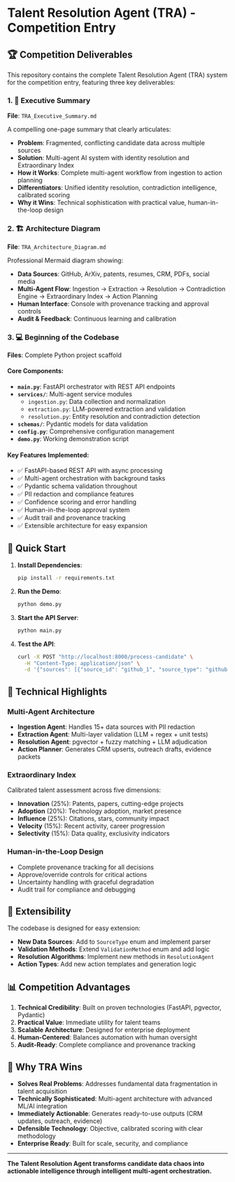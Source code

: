 # Talent Resolution Agent (TRA) - Competition Entry

## 🏆 Competition Deliverables

This repository contains the complete Talent Resolution Agent (TRA) system for the competition entry, featuring three key deliverables:

### 1. 📄 Executive Summary
**File**: `TRA_Executive_Summary.md`

A compelling one-page summary that clearly articulates:
- **Problem**: Fragmented, conflicting candidate data across multiple sources
- **Solution**: Multi-agent AI system with identity resolution and Extraordinary Index
- **How it Works**: Complete multi-agent workflow from ingestion to action planning
- **Differentiators**: Unified identity resolution, contradiction intelligence, calibrated scoring
- **Why it Wins**: Technical sophistication with practical value, human-in-the-loop design

### 2. 🏗️ Architecture Diagram
**File**: `TRA_Architecture_Diagram.md`

Professional Mermaid diagram showing:
- **Data Sources**: GitHub, ArXiv, patents, resumes, CRM, PDFs, social media
- **Multi-Agent Flow**: Ingestion → Extraction → Resolution → Contradiction Engine → Extraordinary Index → Action Planning
- **Human Interface**: Console with provenance tracking and approval controls
- **Audit & Feedback**: Continuous learning and calibration

### 3. 💻 Beginning of the Codebase
**Files**: Complete Python project scaffold

#### Core Components:
- **`main.py`**: FastAPI orchestrator with REST API endpoints
- **`services/`**: Multi-agent service modules
  - `ingestion.py`: Data collection and normalization
  - `extraction.py`: LLM-powered extraction and validation
  - `resolution.py`: Entity resolution and contradiction detection
- **`schemas/`**: Pydantic models for data validation
- **`config.py`**: Comprehensive configuration management
- **`demo.py`**: Working demonstration script

#### Key Features Implemented:
- ✅ FastAPI-based REST API with async processing
- ✅ Multi-agent orchestration with background tasks
- ✅ Pydantic schema validation throughout
- ✅ PII redaction and compliance features
- ✅ Confidence scoring and error handling
- ✅ Human-in-the-loop approval system
- ✅ Audit trail and provenance tracking
- ✅ Extensible architecture for easy expansion

## 🚀 Quick Start

1. **Install Dependencies**:
   ```bash
   pip install -r requirements.txt
   ```

2. **Run the Demo**:
   ```bash
   python demo.py
   ```

3. **Start the API Server**:
   ```bash
   python main.py
   ```

4. **Test the API**:
   ```bash
   curl -X POST "http://localhost:8000/process-candidate" \
     -H "Content-Type: application/json" \
     -d '{"sources": [{"source_id": "github_1", "source_type": "github", "url": "https://api.github.com/users/octocat"}]}'
   ```

## 🎯 Technical Highlights

### Multi-Agent Architecture
- **Ingestion Agent**: Handles 15+ data sources with PII redaction
- **Extraction Agent**: Multi-layer validation (LLM + regex + unit tests)
- **Resolution Agent**: pgvector + fuzzy matching + LLM adjudication
- **Action Planner**: Generates CRM upserts, outreach drafts, evidence packets

### Extraordinary Index
Calibrated talent assessment across five dimensions:
- **Innovation** (25%): Patents, papers, cutting-edge projects
- **Adoption** (20%): Technology adoption, market presence  
- **Influence** (25%): Citations, stars, community impact
- **Velocity** (15%): Recent activity, career progression
- **Selectivity** (15%): Data quality, exclusivity indicators

### Human-in-the-Loop Design
- Complete provenance tracking for all decisions
- Approve/override controls for critical actions
- Uncertainty handling with graceful degradation
- Audit trail for compliance and debugging

## 🔧 Extensibility

The codebase is designed for easy extension:

- **New Data Sources**: Add to `SourceType` enum and implement parser
- **Validation Methods**: Extend `ValidationMethod` enum and add logic
- **Resolution Algorithms**: Implement new methods in `ResolutionAgent`
- **Action Types**: Add new action templates and generation logic

## 📊 Competition Advantages

1. **Technical Credibility**: Built on proven technologies (FastAPI, pgvector, Pydantic)
2. **Practical Value**: Immediate utility for talent teams
3. **Scalable Architecture**: Designed for enterprise deployment
4. **Human-Centered**: Balances automation with human oversight
5. **Audit-Ready**: Complete compliance and provenance tracking

## 🎉 Why TRA Wins

- **Solves Real Problems**: Addresses fundamental data fragmentation in talent acquisition
- **Technically Sophisticated**: Multi-agent architecture with advanced ML/AI integration
- **Immediately Actionable**: Generates ready-to-use outputs (CRM updates, outreach, evidence)
- **Defensible Technology**: Objective, calibrated scoring with clear methodology
- **Enterprise Ready**: Built for scale, security, and compliance

---

**The Talent Resolution Agent transforms candidate data chaos into actionable intelligence through intelligent multi-agent orchestration.**
